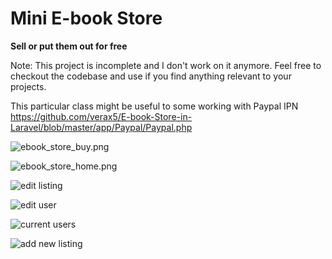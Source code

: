 # Mini E-book Store #
**Sell or put them out for free**

Note: This project is incomplete and I don't work on it anymore. Feel free to checkout the codebase and use if you find anything relevant to your projects. 

This particular class might be useful to some working with Paypal IPN https://github.com/verax5/E-book-Store-in-Laravel/blob/master/app/Paypal/Paypal.php

![ebook_store_buy.png](https://bitbucket.org/repo/68ARMM/images/4152002795-ebook_store_buy.png)

![ebook_store_home.png](https://bitbucket.org/repo/68ARMM/images/2999918238-ebook_store_home.png)

![edit listing](http://i.imgur.com/uOvLGoI.png)

![edit user](http://i.imgur.com/2w0BGCA.png)

![current users](http://i.imgur.com/FTL2BX9.png)

![add new listing](http://i.imgur.com/MsDNqov.png)
